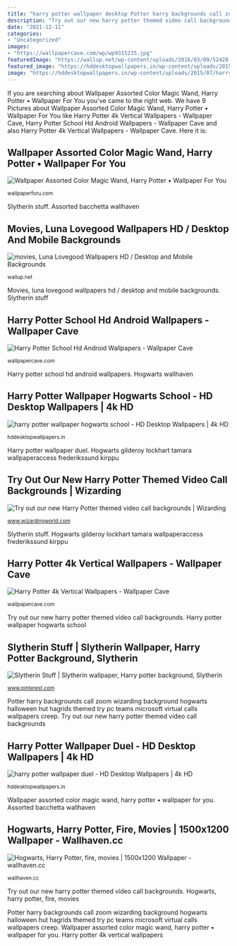```yaml
---
title: "harry potter wallpaper desktop Potter harry backgrounds call zoom wizarding background hogwarts halloween hut hagrids themed try pc teams microsoft virtual calls wallpapers creep"
description: "Try out our new harry potter themed video call backgrounds"
date: "2021-12-11"
categories:
- "Uncategorized"
images:
- "https://wallpapercave.com/wp/wp9315235.jpg"
featuredImage: "https://wallup.net/wp-content/uploads/2016/03/09/52428-movies-Luna_Lovegood.jpg"
featured_image: "https://hddesktopwallpapers.in/wp-content/uploads/2015/07/harry-potter-wallpaper-duel-1500x500.jpg"
image: "https://hddesktopwallpapers.in/wp-content/uploads/2015/07/harry-potter-wallpaper-hogwarts-school-851x315.jpg"
---
```


If you are searching about Wallpaper Assorted Color Magic Wand, Harry Potter • Wallpaper For You you've came to the right web. We have 9 Pictures about Wallpaper Assorted Color Magic Wand, Harry Potter • Wallpaper For You like Harry Potter 4k Vertical Wallpapers - Wallpaper Cave, Harry Potter School Hd Android Wallpapers - Wallpaper Cave and also Harry Potter 4k Vertical Wallpapers - Wallpaper Cave. Here it is:

## Wallpaper Assorted Color Magic Wand, Harry Potter • Wallpaper For You

![Wallpaper Assorted Color Magic Wand, Harry Potter • Wallpaper For You](https://wallpaperforu.com/wp-content/uploads/2021/04/Wallpaper-Assorted-Color-Magic-Wand-Wallpapers-Harry-Pott32048x1152.jpg "Try out our new harry potter themed video call backgrounds")

<small>wallpaperforu.com</small>

Slytherin stuff. Assorted bacchetta wallhaven

## Movies, Luna Lovegood Wallpapers HD / Desktop And Mobile Backgrounds

![movies, Luna Lovegood Wallpapers HD / Desktop and Mobile Backgrounds](https://wallup.net/wp-content/uploads/2016/03/09/52428-movies-Luna_Lovegood.jpg "Slytherin stuff")

<small>wallup.net</small>

Movies, luna lovegood wallpapers hd / desktop and mobile backgrounds. Slytherin stuff

## Harry Potter School Hd Android Wallpapers - Wallpaper Cave

![Harry Potter School Hd Android Wallpapers - Wallpaper Cave](https://wallpapercave.com/wp/wp5302465.jpg "Assorted bacchetta wallhaven")

<small>wallpapercave.com</small>

Harry potter school hd android wallpapers. Hogwarts wallhaven

## Harry Potter Wallpaper Hogwarts School - HD Desktop Wallpapers | 4k HD

![harry potter wallpaper hogwarts school - HD Desktop Wallpapers | 4k HD](https://hddesktopwallpapers.in/wp-content/uploads/2015/07/harry-potter-wallpaper-hogwarts-school-851x315.jpg "Potter harry backgrounds call zoom wizarding background hogwarts halloween hut hagrids themed try pc teams microsoft virtual calls wallpapers creep")

<small>hddesktopwallpapers.in</small>

Harry potter wallpaper duel. Hogwarts gilderoy lockhart tamara wallpaperaccess frederikssund kirppu

## Try Out Our New Harry Potter Themed Video Call Backgrounds | Wizarding

![Try out our new Harry Potter themed video call backgrounds | Wizarding](https://images.ctfassets.net/usf1vwtuqyxm/2n8JnRmzLJdYzM4SoIzVLL/3dea9275b3be7b5aef314aeb89d7616a/release_1_hagrids_hut__1_.png "Potter harry backgrounds call zoom wizarding background hogwarts halloween hut hagrids themed try pc teams microsoft virtual calls wallpapers creep")

<small>www.wizardingworld.com</small>

Slytherin stuff. Hogwarts gilderoy lockhart tamara wallpaperaccess frederikssund kirppu

## Harry Potter 4k Vertical Wallpapers - Wallpaper Cave

![Harry Potter 4k Vertical Wallpapers - Wallpaper Cave](https://wallpapercave.com/wp/wp9315235.jpg "Harry potter school hd android wallpapers")

<small>wallpapercave.com</small>

Try out our new harry potter themed video call backgrounds. Harry potter wallpaper hogwarts school

## Slytherin Stuff | Slytherin Wallpaper, Harry Potter Background, Slytherin

![Slytherin Stuff | Slytherin wallpaper, Harry potter background, Slytherin](https://i.pinimg.com/736x/f7/7d/89/f77d8943179e8c7881ad429f0c97cea2.jpg "Harry potter school hd android wallpapers")

<small>www.pinterest.com</small>

Potter harry backgrounds call zoom wizarding background hogwarts halloween hut hagrids themed try pc teams microsoft virtual calls wallpapers creep. Try out our new harry potter themed video call backgrounds

## Harry Potter Wallpaper Duel - HD Desktop Wallpapers | 4k HD

![harry potter wallpaper duel - HD Desktop Wallpapers | 4k HD](https://hddesktopwallpapers.in/wp-content/uploads/2015/07/harry-potter-wallpaper-duel-1500x500.jpg "Slytherin stuff")

<small>hddesktopwallpapers.in</small>

Wallpaper assorted color magic wand, harry potter • wallpaper for you. Assorted bacchetta wallhaven

## Hogwarts, Harry Potter, Fire, Movies | 1500x1200 Wallpaper - Wallhaven.cc

![Hogwarts, Harry Potter, fire, movies | 1500x1200 Wallpaper - wallhaven.cc](https://th.wallhaven.cc/lg/4l/4l831l.jpg "Harry potter wallpaper hogwarts school")

<small>wallhaven.cc</small>

Try out our new harry potter themed video call backgrounds. Hogwarts, harry potter, fire, movies

Potter harry backgrounds call zoom wizarding background hogwarts halloween hut hagrids themed try pc teams microsoft virtual calls wallpapers creep. Wallpaper assorted color magic wand, harry potter • wallpaper for you. Harry potter 4k vertical wallpapers
